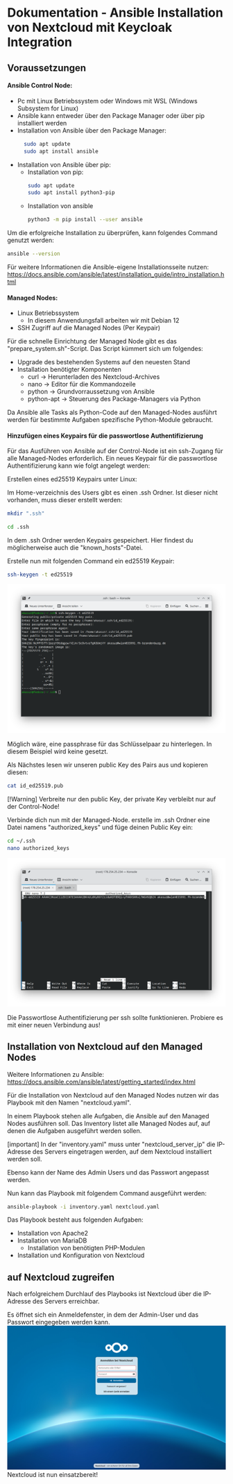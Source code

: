 # Dokumentation - Ansible Installation von Nextcloud mit Keycloak Integration

## Voraussetzungen

#### Ansible Control Node:
- Pc mit Linux Betriebssystem oder Windows mit WSL (Windows Subsystem for Linux)
- Ansible kann entweder über den Package Manager oder über pip installiert werden
- Installation von Ansible über den Package Manager:
  ```bash
    sudo apt update
    sudo apt install ansible
    ```
- Installation von Ansible über pip:
  - Installation von pip:
    ```bash
    sudo apt update
    sudo apt install python3-pip
    ```
  - Installation von ansible
    ```bash
    python3 -m pip install --user ansible
    ```

Um die erfolgreiche Installation zu überprüfen, kann folgendes Command genutzt werden:
```bash
ansible --version
```

Für weitere Informationen die Ansible-eigene Installationsseite nutzen:
https://docs.ansible.com/ansible/latest/installation_guide/intro_installation.html
      
  

#### Managed Nodes:
- Linux Betriebssystem
  - In diesem Anwendungsfall arbeiten wir mit Debian 12
- SSH Zugriff auf die Managed Nodes (Per Keypair)

Für die schnelle Einrichtung der Managed Node gibt es das "prepare_system.sh"-Script.
Das Script kümmert sich um folgendes:
- Upgrade des bestehenden Systems auf den neuesten Stand
- Installation benötigter Komponenten
  - curl → Herunterladen des Nextcloud-Archives
  - nano → Editor für die Kommandozeile
  - python → Grundvorraussetzung von Ansible
  - python-apt → Steuerung des Package-Managers via Python

Da Ansible alle Tasks als Python-Code auf den Managed-Nodes ausführt werden für bestimmte Aufgaben
spezifische Python-Module gebraucht.

#### Hinzufügen eines Keypairs für die passwortlose Authentifizierung

Für das Ausführen von Ansible auf der Control-Node ist ein ssh-Zugang für alle Managed-Nodes erforderlich.
Ein neues Keypair für die passwortlose Authentifizierung kann wie folgt angelegt werden:

Erstellen eines ed25519 Keypairs unter Linux:

Im Home-verzeichnis des Users gibt es einen .ssh Ordner. Ist dieser nicht vorhanden, muss dieser erstellt werden:
```bash
mkdir ".ssh"
```
```bash
cd .ssh
```

In dem .ssh Ordner werden Keypairs gespeichert. Hier findest du möglicherweise auch die "known_hosts"-Datei.

Erstelle nun mit folgenden Command ein ed25519 Keypair:
```bash
ssh-keygen -t ed25519
```
![ssh-keygen.png](Pictures/ssh-keygen.png)

Möglich wäre, eine passphrase für das Schlüsselpaar zu hinterlegen. In diesem Beispiel wird keine gesetzt.

Als Nächstes lesen wir unseren public Key des Pairs aus und kopieren diesen:

```bash
cat id_ed25519.pub
```

[!Warning]
Verbreite nur den public Key, der private Key verbleibt nur auf der Control-Node!

Verbinde dich nun mit der Managed-Node.
erstelle im .ssh Ordner eine Datei namens "authorized_keys" und füge deinen Public Key ein:
```bash
cd ~/.ssh
nano authorized_keys
```
![authorized_keys.png](Pictures/authorized_keys.png)

Die Passwortlose Authentifizierung per ssh sollte funktionieren.
Probiere es mit einer neuen Verbindung aus!

## Installation von Nextcloud auf den Managed Nodes

Weitere Informationen zu Ansible:
https://docs.ansible.com/ansible/latest/getting_started/index.html

Für die Installation von Nextcloud auf den Managed Nodes nutzen wir das Playbook 
mit den Namen "nextcloud.yaml".

In einem Playbook stehen alle Aufgaben, die Ansible auf den Managed Nodes ausführen soll.
Das Inventory listet alle Managed Nodes auf, auf denen die Aufgaben ausgeführt werden sollen.

[important]
In der "inventory.yaml" muss unter "nextcloud_server_ip" die IP-Adresse des Servers eingetragen werden, auf dem Nextcloud installiert werden soll.

Ebenso kann der Name des Admin Users und das Passwort angepasst werden.

Nun kann das Playbook mit folgendem Command ausgeführt werden:
```bash
ansible-playbook -i inventory.yaml nextcloud.yaml
```

Das Playbook besteht aus folgenden Aufgaben:
- Installation von Apache2
- Installation von MariaDB
  - Installation von benötigten PHP-Modulen
- Installation und Konfiguration von Nextcloud

## auf Nextcloud zugreifen

Nach erfolgreichem Durchlauf des Playbooks ist Nextcloud über die IP-Adresse des Servers erreichbar.

Es öffnet sich ein Anmeldefenster, in dem der Admin-User und das Passwort eingegeben werden kann.
![nextcloud.png](Pictures/nextcloud.png)
Nextcloud ist nun einsatzbereit!